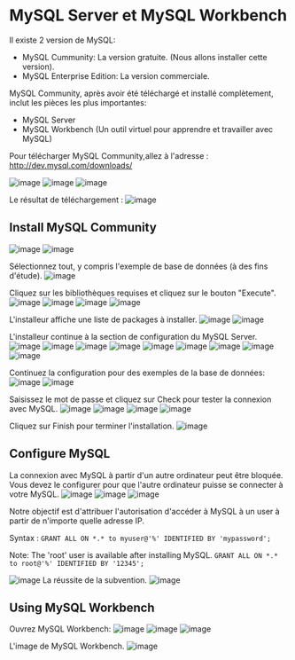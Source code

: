 # MySQL Server et MySQL Workbench
Il existe 2 version de MySQL:
- MySQL Cummunity: La version gratuite. (Nous allons installer cette version).
- MySQL Enterprise Edition: La version commerciale. 

MySQL Community, après avoir été téléchargé et installé complètement, inclut les pièces les plus importantes:
- MySQL Server
- MySQL Workbench (Un outil virtuel pour apprendre et travailler avec MySQL)

Pour télécharger MySQL Community,allez à l'adresse : http://dev.mysql.com/downloads/

![image](https://s1.o7planning.com/fr/10221/images/20529.png)
![image](https://s1.o7planning.com/fr/10221/images/20524.png)
![image](https://s1.o7planning.com/fr/10221/images/20531.png)

Le résultat de téléchargement :
![image](https://s1.o7planning.com/fr/10221/images/20553.png)

## Install MySQL Community
![image](https://s1.o7planning.com/fr/10221/images/20709.png)
![image](https://s1.o7planning.com/fr/10221/images/20711.png)

Sélectionnez tout, y compris l'exemple de base de données (à des fins d'étude).
![image](https://s1.o7planning.com/fr/10221/images/20713.png)

Cliquez sur les bibliothèques requises et cliquez sur le bouton "Execute".
![image](https://s1.o7planning.com/fr/10221/images/21283524.png)
![image](https://s1.o7planning.com/fr/10221/images/21284005.png)
![image](https://s1.o7planning.com/fr/10221/images/21284204.png)
![image](https://s1.o7planning.com/fr/10221/images/20717.png)

L'installeur affiche une liste de packages à installer.
![image](https://s1.o7planning.com/fr/10221/images/20719.png)
![image](https://s1.o7planning.com/fr/10221/images/20721.png)

L'installeur continue à la section de configuration du MySQL Server.
![image](https://s1.o7planning.com/fr/10221/images/20723.png)
![image](https://s1.o7planning.com/fr/10221/images/20725.png)
![image](https://s1.o7planning.com/fr/10221/images/21284731.png)
![image](https://s1.o7planning.com/fr/10221/images/21284820.png)
![image](https://s1.o7planning.com/fr/10221/images/20729.png)
![image](https://s1.o7planning.com/fr/10221/images/20731.png)
![image](https://s1.o7planning.com/fr/10221/images/21285092.png)
![image](https://s1.o7planning.com/fr/10221/images/20733.png)
![image](https://s1.o7planning.com/fr/10221/images/20735.png)

Continuez la configuration pour des exemples de la base de données:
![image](https://s1.o7planning.com/fr/10221/images/20737.png)
![image](https://s1.o7planning.com/fr/10221/images/21285417.png)

Saisissez le mot de passe et cliquez sur Check pour tester la connexion avec MySQL.
![image](https://s1.o7planning.com/fr/10221/images/20739.png)
![image](https://s1.o7planning.com/fr/10221/images/20741.png)
![image](https://s1.o7planning.com/fr/10221/images/20743.png)
![image](https://s1.o7planning.com/fr/10221/images/20745.png)

Cliquez sur Finish pour terminer l'installation.
![image](https://s1.o7planning.com/fr/10221/images/20747.png)

## Configure MySQL
La connexion avec MySQL à partir d'un autre ordinateur peut être bloquée. Vous devez le configurer pour que l'autre ordinateur puisse se connecter à votre MySQL.
![image](https://s1.o7planning.com/fr/10221/images/20807.png)
![image](https://s1.o7planning.com/fr/10221/images/20809.png)
![image](https://s1.o7planning.com/fr/10221/images/20811.png)

Notre objectif est d'attribuer l'autorisation d'accéder à MySQL à un user à partir de n'importe quelle adresse IP.

Syntax :
```GRANT ALL ON *.* to myuser@'%' IDENTIFIED BY 'mypassword';```

Note: The 'root' user is available after installing MySQL.
```GRANT ALL ON *.* to root@'%' IDENTIFIED BY '12345';```

![image](https://s1.o7planning.com/fr/10221/images/20813.png)
La réussite de la subvention.
![image](https://s1.o7planning.com/fr/10221/images/20815.png)

## Using MySQL Workbench
Ouvrez MySQL Workbench:
![image](https://s1.o7planning.com/fr/10221/images/20763.png)
![image](https://s1.o7planning.com/fr/10221/images/20765.png)
![image](https://s1.o7planning.com/fr/10221/images/20767.png)

L'image de MySQL Workbench.
![image](https://s1.o7planning.com/fr/10221/images/20769.png)